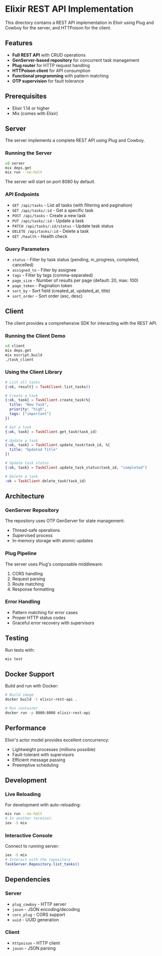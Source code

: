 # Elixir REST API Implementation

This directory contains a REST API implementation in Elixir using Plug and Cowboy for the server, and HTTPoison for the client.

## Features

- **Full REST API** with CRUD operations
- **GenServer-based repository** for concurrent task management
- **Plug router** for HTTP request handling
- **HTTPoison client** for API consumption
- **Functional programming** with pattern matching
- **OTP supervision** for fault tolerance

## Prerequisites

- Elixir 1.14 or higher
- Mix (comes with Elixir)

## Server

The server implements a complete REST API using Plug and Cowboy.

### Running the Server

```bash
cd server
mix deps.get
mix run --no-halt
```

The server will start on port 8080 by default.

### API Endpoints

- `GET /api/tasks` - List all tasks (with filtering and pagination)
- `GET /api/tasks/:id` - Get a specific task
- `POST /api/tasks` - Create a new task
- `PUT /api/tasks/:id` - Update a task
- `PATCH /api/tasks/:id/status` - Update task status
- `DELETE /api/tasks/:id` - Delete a task
- `GET /health` - Health check

### Query Parameters

- `status` - Filter by task status (pending, in_progress, completed, cancelled)
- `assigned_to` - Filter by assignee
- `tags` - Filter by tags (comma-separated)
- `page_size` - Number of results per page (default: 20, max: 100)
- `page_token` - Pagination token
- `sort_by` - Sort field (created_at, updated_at, title)
- `sort_order` - Sort order (asc, desc)

## Client

The client provides a comprehensive SDK for interacting with the REST API.

### Running the Client Demo

```bash
cd client
mix deps.get
mix escript.build
./task_client
```

### Using the Client Library

```elixir
# List all tasks
{:ok, result} = TaskClient.list_tasks()

# Create a task
{:ok, task} = TaskClient.create_task(%{
  title: "New Task",
  priority: "high",
  tags: ["important"]
})

# Get a task
{:ok, task} = TaskClient.get_task(task_id)

# Update a task
{:ok, task} = TaskClient.update_task(task_id, %{
  title: "Updated Title"
})

# Update task status
{:ok, task} = TaskClient.update_task_status(task_id, "completed")

# Delete a task
:ok = TaskClient.delete_task(task_id)
```

## Architecture

### GenServer Repository

The repository uses OTP GenServer for state management:
- Thread-safe operations
- Supervised process
- In-memory storage with atomic updates

### Plug Pipeline

The server uses Plug's composable middleware:
1. CORS handling
2. Request parsing
3. Route matching
4. Response formatting

### Error Handling

- Pattern matching for error cases
- Proper HTTP status codes
- Graceful error recovery with supervisors

## Testing

Run tests with:

```bash
mix test
```

## Docker Support

Build and run with Docker:

```bash
# Build image
docker build -t elixir-rest-api .

# Run container
docker run -p 8080:8080 elixir-rest-api
```

## Performance

Elixir's actor model provides excellent concurrency:
- Lightweight processes (millions possible)
- Fault-tolerant with supervisors
- Efficient message passing
- Preemptive scheduling

## Development

### Live Reloading

For development with auto-reloading:

```bash
mix run --no-halt
# In another terminal:
iex -S mix
```

### Interactive Console

Connect to running server:

```bash
iex -S mix
# Interact with the repository
TaskServer.Repository.list_tasks()
```

## Dependencies

### Server
- `plug_cowboy` - HTTP server
- `jason` - JSON encoding/decoding
- `cors_plug` - CORS support
- `uuid` - UUID generation

### Client
- `httpoison` - HTTP client
- `jason` - JSON parsing